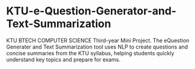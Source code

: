 # KTU-e-Question-Generator-and-Text-Summarization
KTU BTECH COMPUTER SCIENCE Third-year Mini Project.  The eQuestion Generater and Text Summarization  tool uses NLP to create questions and concise  summaries from the KTU syllabus, helping students  quickly understand key topics and prepare for  exams.
